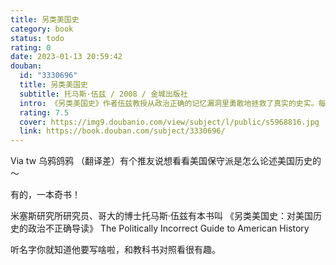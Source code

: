 ```yaml
---
title: 另类美国史
category: book
status: todo
rating: 0
date: 2023-01-13 20:59:42
douban:
  id: "3330696"
  title: 另类美国史
  subtitle: 托马斯·伍兹 / 2008 / 金城出版社
  intro: 《另类美国史》作者伍兹教授从政治正确的记忆漏洞里勇敢地拯救了真实的史实。每个想了解美国历史的人都应该读这另类美国史。在过去的至少几十年，大多数学生接触的美国历史，实际上是一堆枯燥乏味、耳熟能详、老生常谈的故事：美国内战全是由于奴隶制、反垄断法救民于邪恶的大公司、富兰克林·罗斯福把我们从大萧条中拯救了出来。
  rating: 7.5
  cover: https://img9.doubanio.com/view/subject/l/public/s5968816.jpg
  link: https://book.douban.com/subject/3330696/
---
```


Via tw 乌鸦鸽鸦 （翻译差）有个推友说想看看美国保守派是怎么论述美国历史的～

有的，一本奇书！

米塞斯研究所研究员、哥大的博士托马斯·伍兹有本书叫
《另类美国史：对美国历史的政治不正确导读》
The Politically Incorrect Guide to American History

听名字你就知道他要写啥啦，和教科书对照看很有趣。
